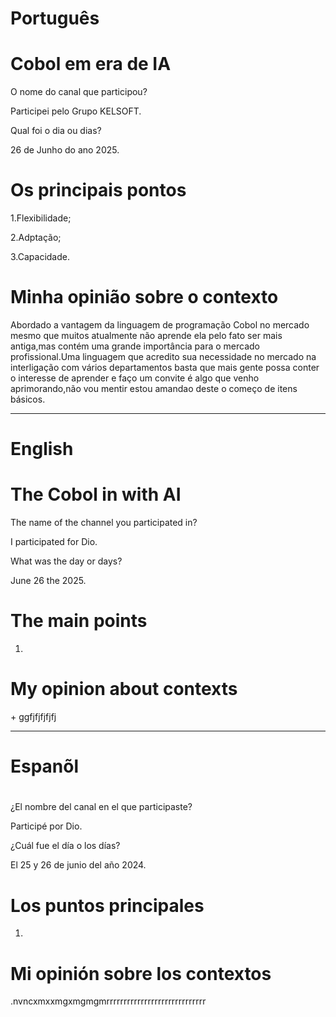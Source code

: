 # Português

# Cobol em era de IA 

O nome do canal que participou?


Participei pelo Grupo KELSOFT.


Qual foi o dia ou dias?


26 de Junho do ano 2025.


# Os principais pontos


1.Flexibilidade;

2.Adptação;

3.Capacidade.


# Minha opinião sobre o contexto 


<p>Abordado a vantagem da linguagem de programação Cobol no mercado mesmo que muitos atualmente não aprende ela pelo fato ser mais antiga,mas contém uma grande importância para o mercado profissional.Uma linguagem que
acredito sua necessidade no mercado  na interligação com vários departamentos basta que mais gente possa conter o interesse de aprender e faço um convite é algo que venho aprimorando,não vou mentir estou amandao deste o começo de itens básicos.</p>


--------------------------------------------------------------------------------------------------------------------------------


# English 

#  The Cobol in with AI
 
The name of the channel you participated in?

I participated for Dio.

What was the day or days?

June 26 the 2025.


# The main points


1.



#   My opinion about contexts

<p>+ ggfjfjfjfjfj</p>

--------------------------------------------------------------------------------------------------------------------------------




# Espanõl 

# 


¿El nombre del canal en el que participaste?

Participé por Dio.

¿Cuál fue el día o los días?

El 25 y 26 de junio del año 2024.


# Los puntos principales

1.


#  Mi opinión sobre los contextos


<p>.nvncxmxxmgxmgmgmrrrrrrrrrrrrrrrrrrrrrrrrrrrrr</p>




